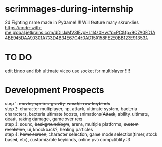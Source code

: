 # scrimmages-during-internship
2d Fighting name made in PyGame!!!!!
Will feature many skrunklies
https://code-with-me.global.jetbrains.com/dDlIJuMV3IEvpHL1I4z0Hw#p=PC&fp=9C7A0FD1A4BE945DAA90301A733D4B34E67C450AD150158FE2E0BB123E91353A
# TO DO
edit bingo and tbh ultimate video 
use socket for multiplayer !!!!  




# Development Prospects
step 1: ~~moving sprites, gravity,~~ ~~wasd/arrow keybinds~~  
step 2: ~~character multiplayer~~, ~~hp~~, ~~attack~~, ultimate system, bacteria characters, bacteria ultimate boosts, animations(~~Attack~~, ability, ultimate, ~~death~~, taking damage), game over text  
step 3: sound, ~~background/bgm~~, arena, multiple platforms, ~~custom resolution~~, ui, knockback?, healing particles  
step 4: ~~home screen~~, character selection, game mode selection(timer, stock based, etc), customizable keybinds, online pvp compatiblity :3
